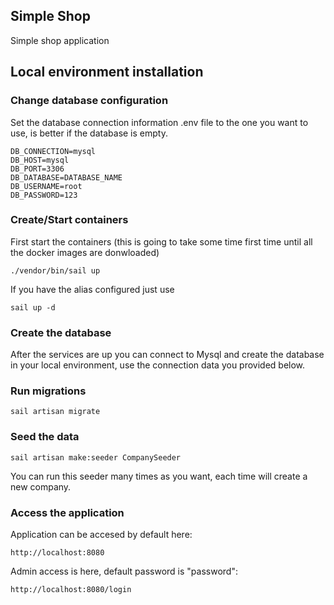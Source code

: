 
## Simple Shop

Simple shop application



## Local environment installation

### Change database configuration

Set the database connection information .env file to the one you want 
to use, is better if the database is empty.

`DB_CONNECTION=mysql`  
`DB_HOST=mysql`  
`DB_PORT=3306`   
`DB_DATABASE=DATABASE_NAME`  
`DB_USERNAME=root`   
`DB_PASSWORD=123` 

### Create/Start containers
First start the containers (this is going to take some time first time until all 
the docker images are donwloaded)

`./vendor/bin/sail up`

If you have the alias configured just use

`sail up -d`


### Create the database

After the services are up you can connect to Mysql and create the database
in your local environment, use the connection data you provided below.

### Run migrations

`sail artisan migrate`

### Seed the data 

`sail artisan make:seeder CompanySeeder`

You can run this seeder many times as you want, each time will create a new company.


### Access the application

Application can be accesed by default here:

`http://localhost:8080`

Admin access is here, default password is "password":

`http://localhost:8080/login`
